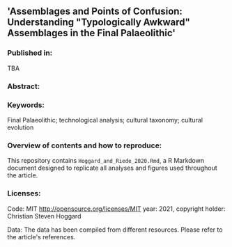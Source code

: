 ## 'Assemblages and Points of Confusion: Understanding "Typologically Awkward" Assemblages in the Final Palaeolithic'

### Published in:

TBA

### Abstract:


### Keywords:

Final Palaeolithic; technological analysis; cultural taxonomy; cultural evolution

### Overview of contents and how to reproduce:

This repository contains `Hoggard_and_Riede_2020.Rmd`, a R Markdown document designed to replicate all analyses and figures used throughout the article.


### Licenses:

Code: MIT <http://opensource.org/licenses/MIT> year: 2021, copyright holder: Christian Steven Hoggard

Data: The data has been compiled from different resources. Please refer to the article's references.
